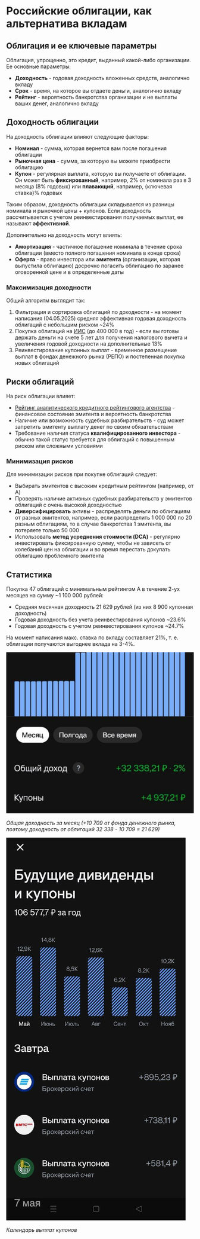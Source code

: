# Российские облигации, как альтернатива вкладам

## Облигация и ее ключевые параметры

Облигация, упрощенно, это кредит, выданный какой-либо организации. Ее основные параметры:
- **Доходность** - годовая доходность вложенных средств, аналогично вкладу
- **Срок** - время, на которое вы отдаете деньги, аналогично вкладу
- **Рейтинг** - вероятность банкротства организации и не выплаты ваших денег, аналогично вкладу

## Доходность облигации

На доходность облигации влияют следующие факторы:
- **Номинал** - сумма, которая вернется вам после погашения облигации
- **Рыночная цена** - сумма, за которую вы можете приобрести облигацию
- **Купон** - регулярная выплата, которую вы получаете от облигации. Он может быть **фиксированный**, например, 2% от номинала раз в 3 месяца (8% годовых) или **плавающий**, например, {ключевая ставка}% годовых

Таким образом, доходность облигации складывается из разницы номинала и рыночной цены + купонов. Если доходность рассчитывается с учетом реинвестирования получаемых выплат, ее называют **эффективной**.

Дополнительно на доходность могут влиять:
- **Амортизация** - частичное погашение номинала в течение срока облигации (вместо полного погашения номинала в конце срока)
- **Оферта** - право инвестора или **эмитента** (организации, которая выпустила облигацию) досрочно погасить облигацию по заранее оговоренной цене и в определенные даты

### Максимизация доходности

Общий алгоритм выглядит так:
1. Фильтрация и сортировка облигаций по доходности - на момент написания (04.05.2025) средняя эффективная годовая доходность облигаций c небольшим риском ~24%
2. Покупка облигаций на [ИИС](https://www.tbank.ru/invest/help/brokerage/iis/all-about-iis/what-is-it/) (до 400 000 в год) - если вы готовы держать деньги на счете 5 лет для получения налогового вычета и увеличения годовой доходности на дополнительные 13%
3. Реинвестирование купонных выплат - временное размещение выплат в фондах денежного рынка (РЕПО) и постепенная покупка новых облигаций

## Риски облигаций

На риск облигации влияет:
- [Рейтинг аналитического кредитного рейтингового агентства](https://ratings.ru/methodologies/scales/) - финансовое состояние эмитента и вероятность банкротства
- Наличие или возможность судебных разбирательств - суд может запретить эмитенту выплату денег по своим обязательствам
- Требование наличия статуса **квалифицированного инвестора** - обычно такой статус требуется для облигаций с повышенным риском или сложными условиями

### Минимизация рисков

Для минимизации рисков при покупке облигаций следует:
- Выбирать эмитентов с высоким кредитным рейтингом (например, от A)
- Проверять наличие активных судебных разбирательств у эмитентов облигаций с очень высокой доходностью
- **Диверсифицировать** активы - распределять деньги по облигациям от разных эмитентов, например, если распределить 1 000 000 по 20 разным облигациям, то в случае банкротства 1 эмитента, вы потеряете только 50 000
- Использовать **метод усреднения стоимости (DCA)** - регулярно инвестировать фиксированную сумму, чтобы не зависеть от колебаний цен на облигации и во время перестать докупать облигацию проблемного эмитента

## Статистика

Покупка 47 облигаций с минимальным рейтингом A в течение 2-ух месяцев на сумму ~1 100 000 рублей:
- Средняя месячная доходность 21 629 рублей (из них 8 900 купонная доходность)
- Годовая доходность без учета реинвестирования купонов ~23.6%
- Годовая доходность с учетом реинвестирования купонов ~24.7%

На момент написания макс. ставка по вкладу составляет 21%, т. е. облигации получаются выгоднее вклада на 3-4%.

![Общая доходность](assets/bonds-statistics-general.jpg)

*Общая доходность за месяц (+10 709 от фонда денежного рынка, поэтому доходность от облигаций 32 338 - 10 709 = 21 629)*

![Календарь выплат](assets/bonds-statistics-coupons.jpg)

*Календарь выплат купонов*
